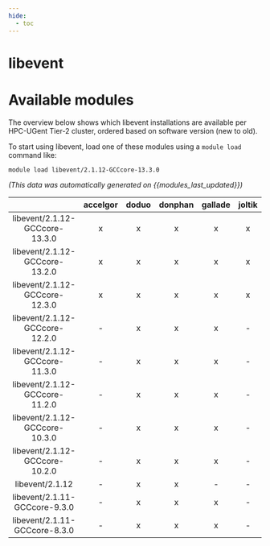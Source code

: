 ```yaml
---
hide:
  - toc
---
```


libevent
========

# Available modules


The overview below shows which libevent installations are available per HPC-UGent Tier-2 cluster, ordered based on software version (new to old).

To start using libevent, load one of these modules using a `module load` command like:

```shell
module load libevent/2.1.12-GCCcore-13.3.0
```

*(This data was automatically generated on {{modules_last_updated}})*  

| |accelgor|doduo|donphan|gallade|joltik|shinx|skitty|
| :---: | :---: | :---: | :---: | :---: | :---: | :---: | :---: |
|libevent/2.1.12-GCCcore-13.3.0|x|x|x|x|x|x|x|
|libevent/2.1.12-GCCcore-13.2.0|x|x|x|x|x|x|x|
|libevent/2.1.12-GCCcore-12.3.0|x|x|x|x|x|x|x|
|libevent/2.1.12-GCCcore-12.2.0|-|x|x|x|-|x|-|
|libevent/2.1.12-GCCcore-11.3.0|-|x|x|x|-|x|-|
|libevent/2.1.12-GCCcore-11.2.0|-|x|x|x|-|-|-|
|libevent/2.1.12-GCCcore-10.3.0|-|x|x|x|-|-|-|
|libevent/2.1.12-GCCcore-10.2.0|-|x|x|x|-|-|-|
|libevent/2.1.12|-|x|x|-|-|-|-|
|libevent/2.1.11-GCCcore-9.3.0|-|x|x|x|-|-|-|
|libevent/2.1.11-GCCcore-8.3.0|-|x|x|x|-|-|-|
